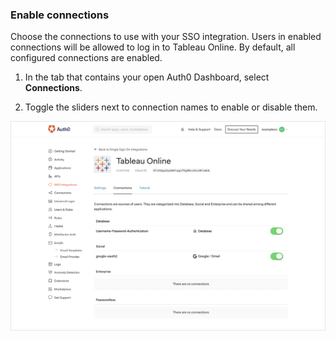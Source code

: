### Enable connections

Choose the connections to use with your SSO integration. Users in enabled connections will be allowed to log in to Tableau Online. By default, all configured connections are enabled.

1. In the tab that contains your open Auth0 Dashboard, select **Connections**.

2. Toggle the sliders next to connection names to enable or disable them.

![Enable/Disable Connections](/media/articles/dashboard/sso-integrations/settings-connections-tableau-online.png)